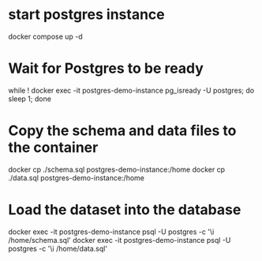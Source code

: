 # start postgres instance
docker compose up -d

# Wait for Postgres to be ready
while ! docker exec -it postgres-demo-instance pg_isready -U postgres; do sleep 1; done

# Copy the schema and data files to the container
docker cp ./schema.sql postgres-demo-instance:/home
docker cp ./data.sql postgres-demo-instance:/home

# Load the dataset into the database
docker exec -it postgres-demo-instance psql -U postgres -c '\i /home/schema.sql'
docker exec -it postgres-demo-instance psql -U postgres -c '\i /home/data.sql'